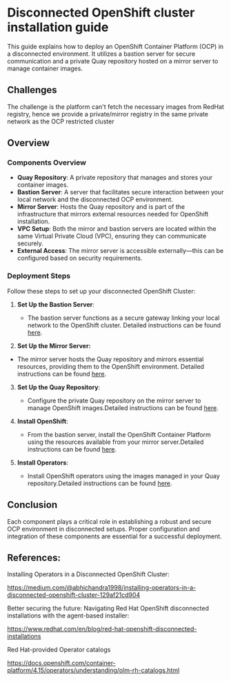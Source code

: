 # Disconnected OpenShift cluster installation guide

This guide explains how to deploy an OpenShift Container Platform (OCP) in a disconnected environment. It utilizes a bastion server for secure communication and a private Quay repository hosted on a mirror server to manage container images.

## Challenges

The challenge is the platform can't fetch the necessary images from RedHat registry, hence we provide a private/mirror registry in the same private network as the OCP restricted cluster

## Overview

### Components Overview

- **Quay Repository**: A private repository that manages and stores your container images.
- **Bastion Server**: A server that facilitates secure interaction between your local network and the disconnected OCP environment.
- **Mirror Server**: Hosts the Quay repository and is part of the infrastructure that mirrors external resources needed for OpenShift installation.
- **VPC Setup**: Both the mirror and bastion servers are located within the same Virtual Private Cloud (VPC), ensuring they can communicate securely.
- **External Access**: The mirror server is accessible externally—this can be configured based on security requirements.

### Deployment Steps

Follow these steps to set up your disconnected OpenShift Cluster:

1. **Set Up the Bastion Server**:
   - The bastion server functions as a secure gateway linking your local network to the OpenShift cluster. Detailed instructions can be found [here](https://github.com/opdev/disconnectedOCPdemo/blob/main/doc/bastion-server-installation.md).

2. **Set Up the Mirror Server:**
- The mirror server hosts the Quay repository and mirrors essential resources, providing them to the OpenShift environment. Detailed instructions can be found [here](https://github.com/opdev/disconnectedOCPdemo/blob/main/doc/mirror-server-installation.md).

3. **Set Up the Quay Repository**:
   - Configure the private Quay repository on the mirror server to manage OpenShift images.Detailed instructions can be found [here](https://github.com/opdev/disconnectedOCPdemo/blob/main/doc/quay-registry-installation.md).

4. **Install OpenShift**:
   - From the bastion server, install the OpenShift Container Platform using the resources available from your mirror server.Detailed instructions can be found [here](https://github.com/opdev/disconnectedOCPdemo/blob/main/doc/disconnectedOCP-installation.md).

5. **Install Operators**:
   - Install OpenShift operators using the images managed in your Quay repository.Detailed instructions can be found [here](https://github.com/opdev/disconnectedOCPdemo/blob/main/doc/operator-installation.md).

## Conclusion

Each component plays a critical role in establishing a robust and secure OCP environment in disconnected setups. Proper configuration and integration of these components are essential for a successful deployment.


## References:

Installing Operators in a Disconnected OpenShift Cluster:

https://medium.com/@abhichandra1998/installing-operators-in-a-disconnected-openshift-cluster-129af21cd904

Better securing the future: Navigating Red Hat OpenShift disconnected installations with the agent-based installer:

https://www.redhat.com/en/blog/red-hat-openshift-disconnected-installations

Red Hat-provided Operator catalogs

https://docs.openshift.com/container-platform/4.15/operators/understanding/olm-rh-catalogs.html


